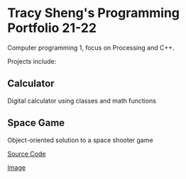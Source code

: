 # Tracy Sheng's Programming Portfolio 21-22
Computer programming 1, focus on Processing and C++.

Projects include:

## Calculator
Digital calculator using classes and math functions

## Space Game
Object-oriented solution to a space shooter game

[Source Code](https://github.com/tracyddsheng/Programming-Portfolio-21-22/blob/gh-pages/src/SpaceGame.zip)

[Image](https://github.com/tracyddsheng/Programming-Portfolio-21-22/blob/gh-pages/images/SpaceGame.jpg)
